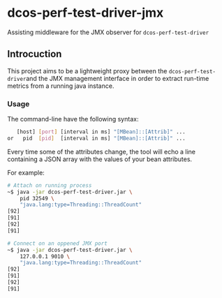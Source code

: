 # dcos-perf-test-driver-jmx

Assisting middleware for the JMX observer for `dcos-perf-test-driver`

## Introcuction

This project aims to be a lightweight proxy between the `dcos-perf-test-driver`and
the JMX management interface in order to extract run-time metrics from a running 
java instance.

### Usage

The command-line have the following syntax:

```sh
   [host] [port] [interval in ms] "[MBean]::[Attrib]" ...
or   pid  [pid]  [interval in ms] "[MBean]::[Attrib]" ...
```

Every time some of the attributes change, the tool will echo a line containing 
a JSON array with the values of your bean attributes.

For example:

```sh
# Attach on running process
~$ java -jar dcos-perf-test-driver.jar \
    pid 32549 \
    "java.lang:type=Threading::ThreadCount"
[92]
[91]
[92]
[91]

# Connect on an oppened JMX port
~$ java -jar dcos-perf-test-driver.jar \
    127.0.0.1 9010 \
    "java.lang:type=Threading::ThreadCount"
[92]
[91]
[92]
[91]
```